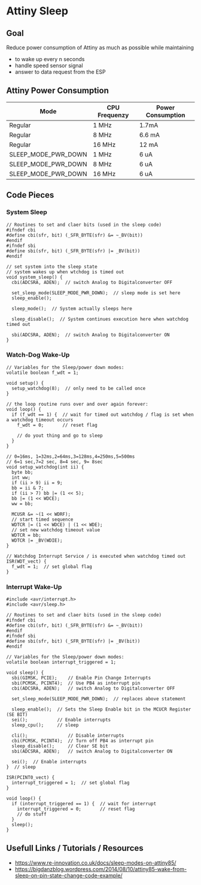 # Attiny Sleep

## Goal

Reduce power consumption of Attiny as much as possible while maintaining

- to wake up every n seconds
- handle speed sensor signal
- answer to data request from the ESP

## Attiny Power Consumption

| Mode                | CPU Frequenzy | Power Consumption |
| ------------------- | ------------- | ----------------- |
| Regular             | 1 MHz         | 1.7mA             |
| Regular             | 8 MHz         | 6.6 mA            |
| Regular             | 16 MHz        | 12 mA             |
| SLEEP_MODE_PWR_DOWN | 1 MHz         | 6 uA              |
| SLEEP_MODE_PWR_DOWN | 8 MHz         | 6 uA              |
| SLEEP_MODE_PWR_DOWN | 16 MHz        | 6 uA              |

## Code Pieces

### System Sleep

```arduino
// Routines to set and claer bits (used in the sleep code)
#ifndef cbi
#define cbi(sfr, bit) (_SFR_BYTE(sfr) &= ~_BV(bit))
#endif
#ifndef sbi
#define sbi(sfr, bit) (_SFR_BYTE(sfr) |= _BV(bit))
#endif

// set system into the sleep state
// system wakes up when wtchdog is timed out
void system_sleep() {
  cbi(ADCSRA, ADEN);  // switch Analog to Digitalconverter OFF

  set_sleep_mode(SLEEP_MODE_PWR_DOWN);  // sleep mode is set here
  sleep_enable();

  sleep_mode();  // System actually sleeps here

  sleep_disable();  // System continues execution here when watchdog timed out

  sbi(ADCSRA, ADEN);  // switch Analog to Digitalconverter ON
}
```

### Watch-Dog Wake-Up

```arduino
// Variables for the Sleep/power down modes:
volatile boolean f_wdt = 1;

void setup() {
  setup_watchdog(8);  // only need to be called once
}

// the loop routine runs over and over again forever:
void loop() {
  if (f_wdt == 1) {  // wait for timed out watchdog / flag is set when a watchdog timeout occurs
    f_wdt = 0;       // reset flag

    // do yout thing and go to sleep
  }
}

// 0=16ms, 1=32ms,2=64ms,3=128ms,4=250ms,5=500ms
// 6=1 sec,7=2 sec, 8=4 sec, 9= 8sec
void setup_watchdog(int ii) {
  byte bb;
  int ww;
  if (ii > 9) ii = 9;
  bb = ii & 7;
  if (ii > 7) bb |= (1 << 5);
  bb |= (1 << WDCE);
  ww = bb;

  MCUSR &= ~(1 << WDRF);
  // start timed sequence
  WDTCR |= (1 << WDCE) | (1 << WDE);
  // set new watchdog timeout value
  WDTCR = bb;
  WDTCR |= _BV(WDIE);
}

// Watchdog Interrupt Service / is executed when watchdog timed out
ISR(WDT_vect) {
  f_wdt = 1;  // set global flag
}
```

### Interrupt Wake-Up

```arduino
#include <avr/interrupt.h>
#include <avr/sleep.h>

// Routines to set and claer bits (used in the sleep code)
#ifndef cbi
#define cbi(sfr, bit) (_SFR_BYTE(sfr) &= ~_BV(bit))
#endif
#ifndef sbi
#define sbi(sfr, bit) (_SFR_BYTE(sfr) |= _BV(bit))
#endif

// Variables for the Sleep/power down modes:
volatile boolean interrupt_triggered = 1;

void sleep() {
  sbi(GIMSK, PCIE);    // Enable Pin Change Interrupts
  sbi(PCMSK, PCINT4);  // Use PB4 as interrupt pin
  cbi(ADCSRA, ADEN);   // switch Analog to Digitalconverter OFF

  set_sleep_mode(SLEEP_MODE_PWR_DOWN);  // replaces above statement

  sleep_enable();  // Sets the Sleep Enable bit in the MCUCR Register (SE BIT)
  sei();           // Enable interrupts
  sleep_cpu();     // sleep

  cli();               // Disable interrupts
  cbi(PCMSK, PCINT4);  // Turn off PB4 as interrupt pin
  sleep_disable();     // Clear SE bit
  sbi(ADCSRA, ADEN);   // switch Analog to Digitalconverter ON

  sei();  // Enable interrupts
}  // sleep

ISR(PCINT0_vect) {
  interrupt_triggered = 1;  // set global flag
}

void loop() {
  if (interrupt_triggered == 1) {  // wait for interrupt
    interrupt_triggered = 0;       // reset flag
    // do stuff
  }
  sleep();
}
```

## Usefull Links / Tutorials / Resources

- https://www.re-innovation.co.uk/docs/sleep-modes-on-attiny85/
- https://bigdanzblog.wordpress.com/2014/08/10/attiny85-wake-from-sleep-on-pin-state-change-code-example/
